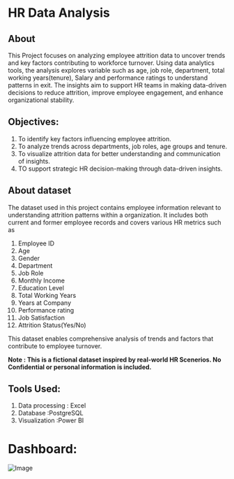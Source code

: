 # HR Data Analysis
## About
This Project focuses on analyzing employee attrition data to uncover trends and key factors contributing to workforce turnover. Using data analytics tools, the analysis explores variable such as age, job role, department, total working years(tenure), Salary
and performance ratings to understand patterns in exit. The insights aim to support HR  teams in making data-driven decisions to reduce attrition, improve employee engagement, and enhance organizational stability.
## Objectives:
1. To identify key factors influencing employee attrition.
2. To analyze trends across departments, job roles, age groups and tenure.
3. To visualize attrition data for better understanding and communication of insights.
4. TO support strategic HR decision-making through data-driven insights.
## About dataset
The dataset used in this project contains employee information relevant to understanding attrition patterns within a organization. It includes both current and former employee records and covers various HR metrics such as
1. Employee ID
2. Age
3. Gender
4. Department
5. Job Role
6. Monthly Income
7. Education Level
8. Total Working Years
9. Years at Company
10. Performance rating
11. Job Satisfaction
12. Attrition Status(Yes/No)
    
This dataset enables comprehensive analysis of trends and factors that contribute to employee turnover.

**Note : This is a fictional dataset inspired by real-world HR Scenerios. No Confidential or personal information is included.**
## Tools Used:
 1. Data processing     : Excel
 2. Database            :PostgreSQL
 3. Visualization        :Power BI
# Dashboard: 
![Image](https://github.com/user-attachments/assets/69a7ce4b-97ec-45cd-9f53-0f4a07270fb5)
